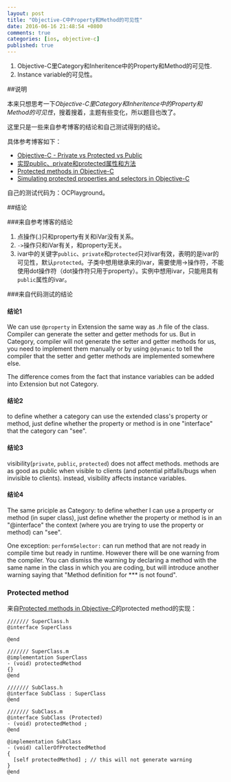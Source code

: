 ```yaml
---
layout: post
title: "Objective-C中Property和Method的可见性"
date: 2016-06-16 21:48:54 +0800
comments: true
categories: [ios, objective-c]
published: true
---
```


1. Objective-C里Category和Inheritence中的Property和Method的可见性.
2. Instance variable的可见性。

<!-- more -->

##说明

本来只想思考一下*Objective-C里Category和Inheritence中的Property和Method的可见性*，搜着搜着，主题有些变化，所以题目也改了。

这里只是一些来自参考博客的结论和自己测试得到的结论。

具体参考博客如下：

* [Objective-C - Private vs Protected vs Public](http://stackoverflow.com/questions/4869935/objective-c-private-vs-protected-vs-public)
* [实现public、private和protected属性和方法](http://stackoverflow.com/questions/12633627/expose-a-private-objective-c-method-or-property-to-subclasses)
* [Protected methods in Objective-C](http://stackoverflow.com/questions/3725857/protected-methods-in-objective-c)
* [Simulating protected properties and selectors in Objective-C](http://bootstragram.com/blog/simulating-protected-modifier-with-objective-c/)

自己的测试代码为：OCPlayground。

##结论

###来自参考博客的结论

1. 点操作(.)只和property有关和iVar没有关系。
2. `->`操作只和iVar有关，和property无关。
3. ivar中的关键字`public`、`private`和`protected`只对ivar有效，表明的是ivar的可见性，默认`protected`。子类中想用继承来的ivar，需要使用->操作符，不能使用dot操作符（dot操作符只用于property）。实例中想用ivar，只能用具有`public`属性的ivar。

###来自代码测试的结论

#### 结论1

We can use `@property` in Extension the same way as *.h* file of the class. Compiler can generate the setter and getter methods for us. But in Category, compiler will not generate the setter and getter methods for us, you need to implement them manually or by using `@dynamic` to tell the compiler that the setter and getter methods are implemented somewhere else.

The difference comes from the fact that instance variables can be added into Extension but not Category.

#### 结论2

to define whether a category can use the extended class's property or method, just define whether the property or method is in one "interface" that the category can "see".

#### 结论3

visibility(`private`, `public`, `protected`) does not affect methods. methods are as good as public when visible to clients (and potential pitfalls/bugs when invisible to clients). instead, visibility affects instance variables.

#### 结论4
The same priciple as Category: to define whether I can use a property or method (in super class), just define whether the property or method is in an "@interface" the context (where you are trying to use the property or method) can "see". 

One exception: `performSelector:` can run method that are not ready in compile time but ready in runtime. However there will be one warning from the compiler. You can dismiss the warning by declaring a method with the same name in the class in which you are coding, but will introduce another warning saying that "Method definition for *** is not found".

### Protected method

来自[Protected methods in Objective-C](http://stackoverflow.com/questions/3725857/protected-methods-in-objective-c)的protected method的实现：

```objc
/////// SuperClass.h
@interface SuperClass

@end

/////// SuperClass.m
@implementation SuperClass
- (void) protectedMethod
{}
@end

/////// SubClass.h
@interface SubClass : SuperClass
@end

/////// SubClass.m
@interface SubClass (Protected)
- (void) protectedMethod ;
@end

@implementation SubClass
- (void) callerOfProtectedMethod
{
  [self protectedMethod] ; // this will not generate warning
} 
@end
```